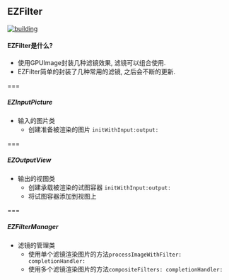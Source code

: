 ## EZFilter  

[![building](https://img.shields.io/badge/building-1.0.0-brightgreen.svg)](http://shields.io/)

#### EZFilter是什么?  

- 使用GPUImage封装几种滤镜效果, 滤镜可以组合使用. 
- EZFilter简单的封装了几种常用的滤镜, 之后会不断的更新.  

===  
  
##### EZInputPicture
  
- 输入的图片类  
  - 创建准备被渲染的图片 `initWithInput:output:`

===  
  
##### EZOutputView

- 输出的视图类  
  - 创建承载被渲染的试图容器 `initWithInput:output:`
  - 将试图容器添加到视图上  

===  
  
##### EZFilterManager

- 滤镜的管理类
  - 使用单个滤镜渲染图片的方法`processImageWithFilter: completionHandler:`
  - 使用多个滤镜渲染图片的方法`compositeFilters: completionHandler:`
